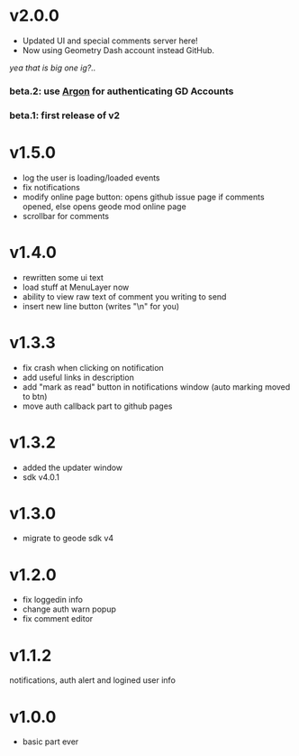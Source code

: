# v2.0.0
- Updated UI and special comments server here!
- Now using Geometry Dash account instead GitHub.

*yea that is big one ig?..*

### beta.2: use [Argon](https://github.com/globedgd/argon) for authenticating GD Accounts
### beta.1: first release of v2

# v1.5.0
- log the user is loading/loaded events
- fix notifications
- modify online page button: opens github issue page if comments opened, else opens geode mod online page
- scrollbar for comments

# v1.4.0
- rewritten some ui text
- load stuff at MenuLayer now
- ability to view raw text of comment you writing to send
- insert new line button (writes "\n" for you)

# v1.3.3
- fix crash when clicking on notification
- add useful links in description
- add "mark as read" button in notifications window (auto marking moved to btn)
- move auth callback part to github pages

# v1.3.2
- added the updater window
- sdk v4.0.1

# v1.3.0
- migrate to geode sdk v4

# v1.2.0
- fix loggedin info
- change auth warn popup
- fix comment editor

# v1.1.2
notifications, auth alert and logined user info

# v1.0.0
- basic part ever